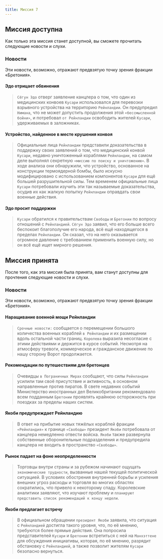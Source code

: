 ```yaml
---
title: Миссия 7
---
```


## Миссия доступна

Как только эта миссия станет доступной, вы сможете прочитать следующие новости и слухи.

### Новости
Эти новости, возможно, отражают предвзятую точку зрения фракции «Бретония».

#### Эдо отрицает обвинения
> `Сёгун Эдо` отверг заявление канцлера о том, что один из медицинских конвоев `Кусари` использовался для перевозки взрывного устройства на территорию `Рейнландии`. Он предупредил `Нимана`, что не может допустить продолжения этой `«бессмысленной бойни»`, и потребовал `от Рейнландии` освободить жителей `Кусари`, удерживаемых в заложниках.

#### Устройство, найденное в месте крушения конвоя
> Официальные лица `Рейнландии` представили доказательства в поддержку своих заявлений о том, что медицинский конвой `Кусари`, недавно уничтоженный кораблями `Рейнландии`, на самом деле выполнял секретную `«миссию по поиску и уничтожению»`. В ходе анализа они обнаружили, что устройство, основанное на конструкции термоядерной бомбы, было искусно модифицировано с использованием компонентов `Кусари` для ещё большей разрушительной силы. Тем временем официальные лица `Кусари` потребовали изучить эти так называемые доказательства, осудив их как жалкую попытку `Рейнландии` оправдать свои военные действия.

#### Эдо просит поддержки
> `Кусари` обратился к правительствам `Свободы` и `Бретонии` по вопросу отношений с `Рейнландией`. `Сёгун Эдо` заявил, что его больше всего беспокоит благополучие его народа, всё ещё находящегося в пределах `Рейнландии`. Он сказал, что на него оказывается огромное давление с требованием применить военную силу, но он всё ещё ищет мирного решения.

## Миссия принята

После того, как эта миссия была принята, вам станут доступны для прочтения следующие новости и слухи.

### Новости
Эти новости, возможно, отражают предвзятую точку зрения фракции «Бретония».

#### Наращивание военной мощи Рейнландии
> `Срочные новости:` сообщается о перемещении большого количества военных кораблей `в Рейнландии` и их размещении вдоль остальной части границ. `Королева` выразила несогласие с этими действиями и держится в курсе событий. Несмотря на атмосферу тревоги, коммерческое и гражданское движение по нашу сторону Ворот продолжается.

#### Рекомендации по путешествиям для бретонцев
> Очевидцы `в Пограничных Мирах` сообщают, что силы `Рейнландии` усилили там своё присутствие и активность, в основном направленные против пиратов. В свете недавних событий Министерство иностранных дел Великобритании рекомендовало всем подданным `Бретонии` проявлять крайнюю осторожность при поездках за пределы наших систем.

#### Якоби предупреждает Рейнландию
> В ответ на прибытие новых тяжёлых кораблей фракции `«Рейнландия»` к границе `«Свободы»` президент `Якоби` потребовала от канцлера немедленно отвести войска. `Якоби` также развернула собственные оборонительные подразделения и предупредила канцлера не входить в пространство `«Свободы»`.

#### Рынок падает на фоне неопределенности
> Торговцы внутри страны и за рубежом начинают ощущать `экономические трудности`, вызванные нашей текущей политической ситуацией. В условиях обострения внутренней борьбы и усиления внешних угроз расходы и торговля во многих областях сократились, что привело к некоторому спаду. Королевские аналитики заявляют, что изучают проблему и `планируют представить список рекомендаций к концу недели`.

#### Якоби предлагает встречу
> В официальном обращении `президент Якоби` заявила, что ситуация с `Рейнландией` достигла такого уровня, что, по её мнению, требуются более прямые действия. Она попросила представителей `Кусари` и `Бретонии` встретиться с ней на `Манхэттене` для обсуждения инициативы, которая, по её мнению, разрядит обстановку с `Рейнландией`, а также позволит жителям `Кусари` безопасно вернуться.
